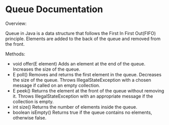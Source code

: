 # Queue Documentation

Overview:

Queue in Java is a data structure that follows the First In First Out(FIFO) principle. Elements are added to the back of the queue and removed from the front.

Methods:

* void offer(E element)
    Adds an element at the end of the queue.
    Increases the size of the queue.
* E poll()
    Removes and returns the first element in the queue.
    Decreases the size of the queue.
    Throws IllegalStateException with a chosen message if called on an empty collection.
* E peek()
    Returns the element at the front of the queue without removing it.
    Throws IllegalStateException with an appropriate message if the collection is empty.
* int size()
    Returns the number of elements inside the queue.
* boolean isEmpty()
    Returns true if the queue contains no elements, otherwise false.
